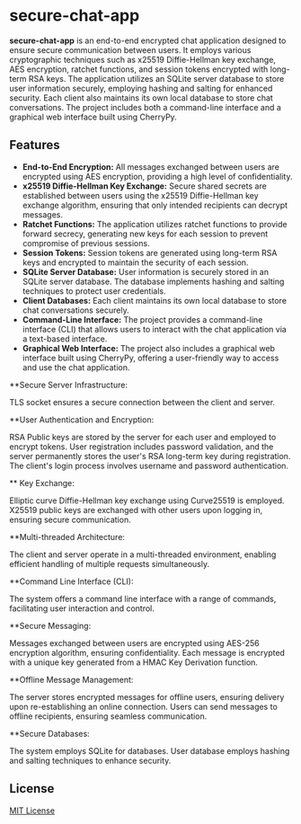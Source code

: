 # secure-chat-app

**secure-chat-app** is an end-to-end encrypted chat application designed to ensure secure communication between users. It employs various cryptographic techniques such as x25519 Diffie-Hellman key exchange, AES encryption, ratchet functions, and session tokens encrypted with long-term RSA keys. The application utilizes an SQLite server database to store user information securely, employing hashing and salting for enhanced security. Each client also maintains its own local database to store chat conversations. The project includes both a command-line interface and a graphical web interface built using CherryPy.

## Features

- **End-to-End Encryption:** All messages exchanged between users are encrypted using AES encryption, providing a high level of confidentiality.
- **x25519 Diffie-Hellman Key Exchange:** Secure shared secrets are established between users using the x25519 Diffie-Hellman key exchange algorithm, ensuring that only intended recipients can decrypt messages.
- **Ratchet Functions:** The application utilizes ratchet functions to provide forward secrecy, generating new keys for each session to prevent compromise of previous sessions.
- **Session Tokens:** Session tokens are generated using long-term RSA keys and encrypted to maintain the security of each session.
- **SQLite Server Database:** User information is securely stored in an SQLite server database. The database implements hashing and salting techniques to protect user credentials.
- **Client Databases:** Each client maintains its own local database to store chat conversations securely.
- **Command-Line Interface:** The project provides a command-line interface (CLI) that allows users to interact with the chat application via a text-based interface.
- **Graphical Web Interface:** The project also includes a graphical web interface built using CherryPy, offering a user-friendly way to access and use the chat application.


**Secure Server Infrastructure:

TLS socket ensures a secure connection between the client and server.

**User Authentication and Encryption:

RSA Public keys are stored by the server for each user and employed to encrypt tokens.
User registration includes password validation, and the server permanently stores the user's RSA long-term key during registration.
The client's login process involves username and password authentication.

** Key Exchange:

Elliptic curve Diffie-Hellman key exchange using Curve25519 is employed.
X25519 public keys are exchanged with other users upon logging in, ensuring secure communication.

**Multi-threaded Architecture:

The client and server operate in a multi-threaded environment, enabling efficient handling of multiple requests simultaneously.

**Command Line Interface (CLI):

The system offers a command line interface with a range of commands, facilitating user interaction and control.

**Secure Messaging:

Messages exchanged between users are encrypted using AES-256 encryption algorithm, ensuring confidentiality.
Each message is encrypted with a unique key generated from a HMAC Key Derivation function.

**Offline Message Management:

The server stores encrypted messages for offline users, ensuring delivery upon re-establishing an online connection.
Users can send messages to offline recipients, ensuring seamless communication.

**Secure Databases:

The system employs SQLite for databases.
User database employs hashing and salting techniques to enhance security.

## License

[MIT License](https://opensource.org/licenses/MIT)
